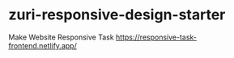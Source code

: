 # zuri-responsive-design-starter
Make Website Responsive Task
https://responsive-task-frontend.netlify.app/

